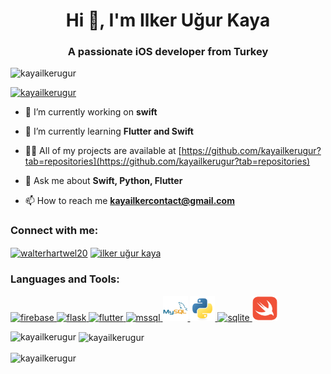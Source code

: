 <h1 align="center">Hi 👋, I'm Ilker Uğur Kaya</h1>
<h3 align="center">A passionate iOS developer from Turkey</h3>

<p align="left"> <img src="https://komarev.com/ghpvc/?username=kayailkerugur&label=Profile%20views&color=0e75b6&style=flat" alt="kayailkerugur" /> </p>

<p align="left"> <a href="https://github.com/ryo-ma/github-profile-trophy"><img src="https://github-profile-trophy.vercel.app/?username=kayailkerugur" alt="kayailkerugur" /></a> </p>

- 🔭 I’m currently working on **swift**

- 🌱 I’m currently learning **Flutter and Swift**

- 👨‍💻 All of my projects are available at [https://github.com/kayailkerugur?tab=repositories](https://github.com/kayailkerugur?tab=repositories)

- 💬 Ask me about **Swift, Python, Flutter**

- 📫 How to reach me **kayailkercontact@gmail.com**

<h3 align="left">Connect with me:</h3>
<p align="left">
<a href="https://twitter.com/walterhartwel20" target="blank"><img align="center" src="https://raw.githubusercontent.com/rahuldkjain/github-profile-readme-generator/master/src/images/icons/Social/twitter.svg" alt="walterhartwel20" height="30" width="40" /></a>
<a href="https://linkedin.com/in/i̇lker uğur kaya" target="blank"><img align="center" src="https://raw.githubusercontent.com/rahuldkjain/github-profile-readme-generator/master/src/images/icons/Social/linked-in-alt.svg" alt="i̇lker uğur kaya" height="30" width="40" /></a>
</p>

<h3 align="left">Languages and Tools:</h3>
<p align="left"> <a href="https://firebase.google.com/" target="_blank" rel="noreferrer"> <img src="https://www.vectorlogo.zone/logos/firebase/firebase-icon.svg" alt="firebase" width="40" height="40"/> </a> <a href="https://flask.palletsprojects.com/" target="_blank" rel="noreferrer"> <img src="https://www.vectorlogo.zone/logos/pocoo_flask/pocoo_flask-icon.svg" alt="flask" width="40" height="40"/> </a> <a href="https://flutter.dev" target="_blank" rel="noreferrer"> <img src="https://www.vectorlogo.zone/logos/flutterio/flutterio-icon.svg" alt="flutter" width="40" height="40"/> </a> <a href="https://www.microsoft.com/en-us/sql-server" target="_blank" rel="noreferrer"> <img src="https://www.svgrepo.com/show/303229/microsoft-sql-server-logo.svg" alt="mssql" width="40" height="40"/> </a> <a href="https://www.mysql.com/" target="_blank" rel="noreferrer"> <img src="https://raw.githubusercontent.com/devicons/devicon/master/icons/mysql/mysql-original-wordmark.svg" alt="mysql" width="40" height="40"/> </a> <a href="https://www.python.org" target="_blank" rel="noreferrer"> <img src="https://raw.githubusercontent.com/devicons/devicon/master/icons/python/python-original.svg" alt="python" width="40" height="40"/> </a> <a href="https://www.sqlite.org/" target="_blank" rel="noreferrer"> <img src="https://www.vectorlogo.zone/logos/sqlite/sqlite-icon.svg" alt="sqlite" width="40" height="40"/> </a> <a href="https://developer.apple.com/swift/" target="_blank" rel="noreferrer"> <img src="https://raw.githubusercontent.com/devicons/devicon/master/icons/swift/swift-original.svg" alt="swift" width="40" height="40"/> </a> </p>

<p><img align="left" src="https://github-readme-stats.vercel.app/api/top-langs?username=kayailkerugur&show_icons=true&locale=en&layout=compact" alt="kayailkerugur" /></p>

<p>&nbsp;<img align="center" src="https://github-readme-stats.vercel.app/api?username=kayailkerugur&show_icons=true&locale=en" alt="kayailkerugur" /></p>

<p><img align="center" src="https://github-readme-streak-stats.herokuapp.com/?user=kayailkerugur&" alt="kayailkerugur" /></p>
